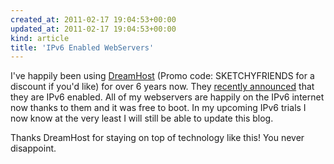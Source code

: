 ```yaml
---
created_at: 2011-02-17 19:04:53+00:00
updated_at: 2011-02-17 19:04:53+00:00
kind: article
title: 'IPv6 Enabled WebServers'
---
```


I've happily been using [DreamHost][1] (Promo code: SKETCHYFRIENDS for a
discount if you'd like) for over 6 years now.  They [recently announced][2]
that they are IPv6 enabled. All of my webservers are happily on the IPv6
internet now thanks to them and it was free to boot. In my upcoming IPv6 trials
I now know at the very least I will still be able to update this blog.

Thanks DreamHost for staying on top of technology like this! You never
disappoint.

[1]: http://www.dreamhost.com/r.cgi?71008
[2]: http://blog.dreamhost.com/2011/02/03/ipv6-now-available-from-dreamhost/

